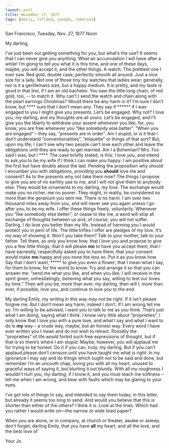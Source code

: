 ```yaml
---
layout: post
title: November 27, 1877
tags: [emily, lofland, joseph, roberson]
---
```

San Francisco, Tuesday, Nov. 27, 1877 Noon  

My darling,  

I’ve just been out getting something for you, but what’s the use?  It seems that I can never give you anything.  What an accumulation I will have after a while!  I’m going to tell you what it is this time, and one of these days, maybe, you will accept it, and the other things.  A watch.  The prettiest one I ever saw.  Red gold, double case, perfectly smooth all around.  Just a nice size for a lady.  Not one of those tiny toy watches that ladies wear, generally, nor is it a gentlemans size, but a happy medium.  It is pretty, and my taste is good in that line, if I am an old bachelor.  You saw the little long chain, of red gold, too, -- to match it.  Why can’t I send the watch and chain along with the pearl earrings Christmas?  Would there be any harm in it?  I’m sure I don’t know, but \*\*\*\* sure that I don’t mean any.  They say if \*\*\*\*\*\* if I was engaged to you I might give you presents.  Let’s be engaged.  Why not?  I love you, my darling, and my thoughts are all yours.  Let’s be engaged, and I’ll give you the liberty to withdraw your assent whenever you like, for, you know, you are free whenever you “like somebody else better”.   “When you are engaged” – they say, “presents are in order”.  Am I stupid, or is it that I don’t understand “conventionalities”, “etiquette” or things of that sort?  But, upon my life; I can’t see why two people can’t love each other and leave the obligations until they are ready to get married.  Am I a Bohemian?  Mrs. Fox said I was, but I \*\*\*\*.  The case briefly stated, is this:  I love you, and intend to ask you to be my wife if I think I can make you happy.  I am positive about the first but have doubts about the last.  Pending the proposition why should I encumber you with obligations, providing you __should__ love me and consent?  As to the presents why not take them now?  The things I propose to give you are of no earthly use to me, and I will not give them to anybody else.  They would be ornaments to my darling, my love.  The exchange would make you no richer, me no poorer.  They might, in reality, be considered no more than the geranium you sent me.  There is no harm.  I am over two thousand miles away from you, and will never see you again unless I go after you, to be my wife.  I offer these things freely, voluntarily.  Whenever you “like somebody else better”, or cease to like me, a word will stop all exchange of thoughts between us and, of course, you will not suffer.  Darling, I do love you better than my life.  Instead of harming you I would protect you in peril of life.  The little trifles I offer are pledges of my love.  It’s my way of showing it.  Won’t you take them?  Talk to your mother, talk to your father.  Tell them, as only you know how, that I love you and propose to give you a few little things; that it will please __me__ to have you accept them; that I have earnestly, respectfully asked you to have them; that your consent would make __me__ happy and you none the less so.  Put it as you know how.  Say that I don’t want, \*\*\*\*\* to give you even a flower; that I mean what I say, for them to know, for the world to know.  Try and arrange it so that you can answer me: “send me what you like, and when you like;  I will receive in the spirit given, unhesitatingly, believing what you say, willing to test our loves by time.”  Then will you be, more than ever, my darling, then will I, more than ever, if possible, love you, and continue to love you to the end.  

My darling Emily, my writing in this way may not be right.  If it isn’t please forgive me.  But I don’t mean any harm, indeed I don’t.  If I am wrong tell me so.  I’m willing to be advised, I want you to talk to me as you think.  That’s just what I am doing, saying what I think.  I know very little about “proprieties”, I only know that I love you with a pure love, and what I say and what I want to do is __my__ way – a crude way, maybe, but an honest way.  Every word I have ever written you I mean and do not wish to retract.  Possibly the “proprieties” of life would forbid such free expressions of thought, but if that is so there’s where I am stupid.  Maybe, however, you will applaud me for trying to be honest.  Do it if you can, truly, my darling.  But if you can’t applaud please don’t censure until you have taught me what is right.  In my ignorance I may say and do things which ought not to be said and done, but remember I’m an uncouth chap, loving you with all my heart, unused to graceful ways of saying it, but blurting it out bluntly.  With all my roughness I wouldn’t hurt you, my darling, if I know it, and you must teach me softness – tell me when I am wrong, and bear with faults which may be glaring to your eyes.  

I’ve got lots of things to say, and intended to say them today, in this letter, but already it seems too long to send.  And would you believe that this is shorter than either of the others?  I think it is.  Look at the lines.  Which had you rather I would write on—the narrow or wide lined paper?  

When you are alone, or in company, at church or theater, awake or asleep, don't forget, darling Emily, that you have __all__ my heart, and all the love, and the best love of  

Your Jo